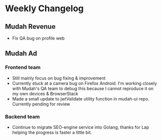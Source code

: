 # Weekly Changelog
## Mudah Revenue
- Fix QA bug on profile web

## Mudah Ad
### Frontend team
- Still mainly focus on bug fixing & improvement
- Currently stuck at a camera bug on Firefox Android. I'm working closely with Mudah's QA team to debug this because I cannot reproduce it on my own devices & BrowserStack
- Made a small update to jwtValidate utility function in mudah-ui repo. Currently pending for review

### Backend team
- Continue to migrate SEO-engine service into Golang, thanks for Lap helping the progress is faster a little bit.